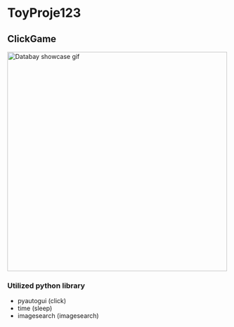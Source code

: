 # ToyProje123


## ClickGame
<img src="https://github.com/hanjiung/ToyProject/blob/main/clickGame/TestImage/automaticClick.gif" alt="Databay showcase gif" title="Databay showcase gif" width="500"/>



### Utilized python library
-  pyautogui (click)
-  time (sleep)
-  imagesearch (imagesearch)
